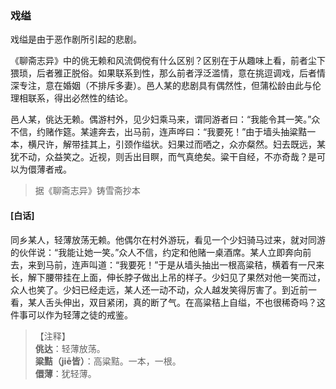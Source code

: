 <script type="text/javascript">
    var head = document.getElementsByTagName('head')[0];
    cssURL = '/public/liao.css';
    linkTag = document.createElement('link');
    linkTag.href = cssURL;
    linkTag.setAttribute('type','text/css');
    linkTag.setAttribute('rel','stylesheet');
    head.appendChild(linkTag);
</script>
### 戏缢

戏缢是由于恶作剧所引起的悲剧。

《聊斋志异》中的佻无赖和风流倜傥有什么区别？区别在于从趣味上看，前者尘下猥琐，后者雅正脱俗。如果联系到性，那么前者浮泛滥情，意在挑逗调戏，后者情深专注，意在婚姻（不排斥多妻）。邑人某的悲剧具有偶然性，但蒲松龄由此与伦理相联系，得出必然性的结论。

邑人某，佻达无赖。偶游村外，见少妇乘马来，谓同游者曰：“我能令其一笑。”众不信，约赌作筵。某遽奔去，出马前，连声哗曰：“我要死！”由于墙头抽粱黠一本，横尺许，解带挂其上，引颈作缢状。妇果过而哂之，众亦粲然。妇去既远，某犹不动，众益笑之。近视，则舌出目瞑，而气真绝矣。粱干自经，不亦奇哉？是可以为儇薄者戒。

</section>

> 据《聊斋志异》铸雪斋抄本

#### [白话]
<aside>

同乡某人，轻薄放荡无赖。他偶尔在村外游玩，看见一个少妇骑马过来，就对同游的伙伴说：“我能让她一笑。”众人不信，约定和他赌一桌酒席。某人立即奔向前去，来到马前，连声叫道：“我要死！”于是从墙头抽出一根高粱秸，横着有一尺来长，解下腰带挂在上面，伸长脖子做出上吊的样子。少妇见了果然对他一笑而过，众人也笑了。少妇已经走远，某人还一动不动，众人越发笑得厉害了。到近前一看，某人舌头伸出，双目紧闭，真的断了气。在高粱秸上自缢，不也很稀奇吗？这件事可以作为轻薄之徒的戒鉴。

</aside>

> 【注释】  
<b>佻达</b>：轻薄放荡。  
<b>粱黠（jiē皆）</b>：高粱黠。一本，一根。  
<b>儇薄</b>：犹轻薄。  
<b>  
<b>  
